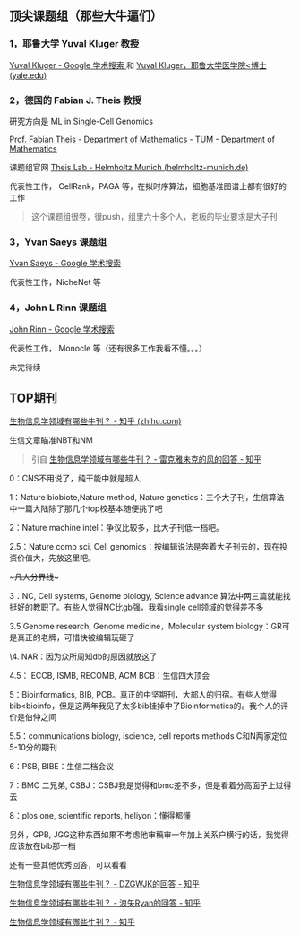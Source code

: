## 顶尖课题组（那些大牛逼们）

### 1，耶鲁大学 ‪Yuval Kluger 教授

[ ‪Yuval Kluger‬ - ‪Google 学术搜索‬ ](https://scholar.google.com/citations?user=RDfdfr0AAAAJ)  和 [ Yuval Kluger，耶鲁大学医学院<博士 (yale.edu) ](https://medicine.yale.edu/profile/yuval-kluger/?tab=research)

 

### 2，德国的 Fabian J. Theis 教授

研究方向是 ML in Single-Cell Genomics

[ Prof. Fabian Theis - Department of Mathematics - TUM - Department of Mathematics ](https://www.math.cit.tum.de/math/personen/professuren/theis-fabian/)

课题组官网 [ Theis Lab - Helmholtz Munich (helmholtz-munich.de) ](https://www.helmholtz-munich.de/en/icb/research-groups/theis-lab)

代表性工作， CellRank，PAGA 等，在拟时序算法，细胞基准图谱上都有很好的工作

> 这个课题组很卷，很push，组里六十多个人，老板的毕业要求是大子刊

 

### 3，Yvan Saeys 课题组

[ ‪Yvan Saeys‬ - ‪Google 学术搜索‬ ](https://scholar.google.com/citations?user=1GNeT0cAAAAJ)

代表性工作，NicheNet 等

 

### 4，John L Rinn 课题组

[ ‪John Rinn‬ - ‪Google 学术搜索‬ ](https://scholar.google.com/citations?user=v-rklEMAAAAJ)

代表性工作， Monocle 等（还有很多工作我看不懂。。。）

 
未完待续
 

 

 

 

## TOP期刊

[ 生物信息学领域有哪些牛刊？ - 知乎 (zhihu.com) ](https://www.zhihu.com/question/21660698?write)

生信文章瞄准NBT和NM

> 引自  [ 生物信息学领域有哪些牛刊？ - 雷克雅未克的风的回答 - 知乎 ](https://www.zhihu.com/question/21660698/answer/3388236907)

0：CNS不用说了，纯干能中就是超人

1：Nature biobiote,Nature method, Nature genetics：三个大子刊，生信算法中一篇大陆除了那几个top校基本随便挑了吧

2：Nature machine intel：争议比较多，比大子刊低一档吧。

2.5：Nature comp sci, Cell genomics：按编辑说法是奔着大子刊去的，现在投资价值大，先放这里吧。

 

\~~~凡人分界线~~~

3：NC, Cell systems, Genome biology, Science advance 算法中两三篇就能找挺好的教职了。有些人觉得NC比gb强，我看single cell领域的觉得差不多

3.5 Genome research, Genome medicine，Molecular system biology：GR可是真正的老牌，可惜快被编辑玩砸了

\4. NAR：因为众所周知db的原因就放这了

4.5： ECCB, ISMB, RECOMB, ACM BCB：生信四大顶会

5：Bioinformatics, BIB, PCB。真正的中坚期刊，大部人的归宿。有些人觉得 bib<bioinfo，但是这两年我见了太多bib挂掉中了Bioinformatics的。我个人的评价是伯仲之间

5.5：communications biology, iscience, cell reports methods C和N两家定位5-10分的期刊

6：PSB, BIBE：生信二档会议

7：BMC 二兄弟, CSBJ：CSBJ我是觉得和bmc差不多，但是看着分高面子上过得去

8：plos one, scientific reports, heliyon：懂得都懂

 

另外，GPB, JGG这种东西如果不考虑他审稿审一年加上关系户横行的话，我觉得应该放在bib那一档

 

还有一些其他优秀回答，可以看看

[ 生物信息学领域有哪些牛刊？ - DZGWJK的回答 - 知乎 ](https://www.zhihu.com/question/21660698/answer/3313220236)

[ 生物信息学领域有哪些牛刊？ - 浪矢Ryan的回答 - 知乎 ](https://www.zhihu.com/question/21660698/answer/3310893434)

[ 生物信息学领域有哪些牛刊？ - 知乎 ](https://www.zhihu.com/question/21660698/answer/2513818832)

 

 
